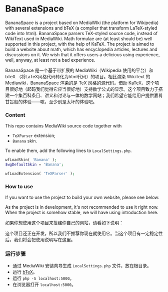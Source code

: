 # BananaSpace

BananaSpace is a project based on MediaWIki (the platform for Wikipedia) with several extensions and bTeX (a compiler that transform LaTeX-styled code into html). BananaSpace parsers TeX-styled source code, instead of WikiText used in MediaWiki. Math formulae are (at least should be) well supported in this project, with the help of KaTeX. The project is aimed to build a website about math, which has encyclopedia articles, lectures and discussions on it. We wish that it offers users a delicious using experience, well, anyway, at least not a bad experience.

BananaSpace 是一个基于带扩展的 MediaWiki（Wikipedia 使用的平台）和 bTeX （将LaTeX风格代码转化为html代码）的项目。相比渲染 WikiText 的 Mediawiki，BananaSpace 渲染的是 TeX 风格的源代码。借助 KaTeX，这个项目很好地（起码我们觉得它应当很好地）支持数学公式的显示。这个项目致力于搭建一个集百科条目、讲义和讨论与一体的数学网站；我们希望它能给用户提供嘉肴甘旨般的体验——咳，至少别是太坏的体验吧。

### Content

This repo contains MediaWiki source code together with

* `TeXParser` extension;
* `Banana` skin.

To enable them, add the following lines to `LocalSettings.php`.

``` php
wfLoadSkin( 'Banana' );
$wgDefaultSkin = 'Banana';

wfLoadExtension( 'TeXParser' );
```

### How to use

If you want to use the project to build your own website, please see below:

As the project is in development, it's not recommended to use it right now. When the project is somehow stable, we will have using introduction here.

如果你想使用这个项目来搭建你自己的网站，请看如下说明：

这个项目还正在开发，所以我们不推荐你现在就使用它。当这个项目有一定稳定性后，我们将会把使用说明写在这里。

### 运行步骤

* 通过 MediaWiki 安装向导生成 `LocalSettings.php` 文件，放在根目录。
* 运行 [bTeX](https://github.com/banana-space/btex)。
* 运行 `php -S localhost:5000`。
* 在浏览器打开 `localhost:5000`。
